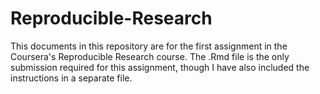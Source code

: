 # Reproducible-Research

This documents in this repository are for the first assignment in the Coursera's Reproducible Research course.
The .Rmd file is the only submission required for this assignment, though I have also included the instructions
in a separate file.
